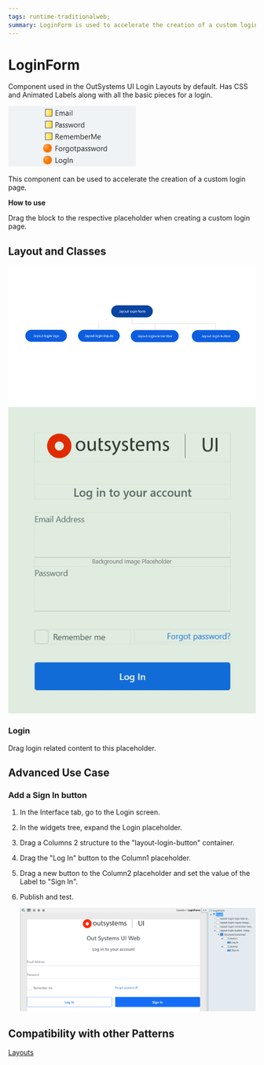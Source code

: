 ```yaml
---
tags: runtime-traditionalweb; 
summary: LoginForm is used to accelerate the creation of a custom login page.
---
```


# LoginForm

Component used in the OutSystems UI Login Layouts by default. Has CSS and Animated Labels along with all the basic pieces for a login.

![](<images/loginform-image-3.png>)

This component can be used to accelerate the creation of a custom login page.

**How to use**

Drag the block to the respective placeholder when creating a custom login page.

## Layout and Classes

![](<images/loginform-image-1.png>) ![](<images/loginform-image-2.png>)

### Login

Drag login related content to this placeholder.

## Advanced Use Case

### Add a Sign In button

1. In the Interface tab, go to the Login screen.

1. In the widgets tree, expand the Login placeholder.

1. Drag a Columns 2 structure to the "layout-login-button" container.

1. Drag the "Log In" button to the Column1 placeholder.

1. Drag a new button to the Column2 placeholder and set the value of the Label to "Sign In".

1. Publish and test.

    ![](<images/loginform-image-4.png>)

## Compatibility with other Patterns

[Layouts](layout-login.md)
